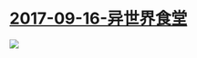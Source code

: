 # [2017-09-16-异世界食堂](http://bangumi.bilibili.com/anime/6310)
![](https://bilicover2017.github.io/iOS/2017-09-16.jpg)